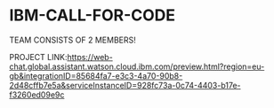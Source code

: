 # IBM-CALL-FOR-CODE 

TEAM CONSISTS OF 2 MEMBERS!

PROJECT LINK:https://web-chat.global.assistant.watson.cloud.ibm.com/preview.html?region=eu-gb&integrationID=85684fa7-e3c3-4a70-90b8-2d48cffb7e5a&serviceInstanceID=928fc73a-0c74-4403-b17e-f3260ed09e9c 

